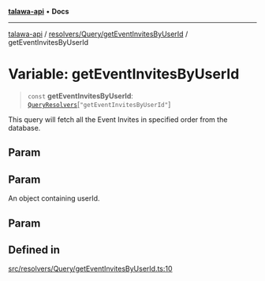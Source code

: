 [**talawa-api**](../../../../README.md) • **Docs**

***

[talawa-api](../../../../modules.md) / [resolvers/Query/getEventInvitesByUserId](../README.md) / getEventInvitesByUserId

# Variable: getEventInvitesByUserId

> `const` **getEventInvitesByUserId**: [`QueryResolvers`](../../../../types/generatedGraphQLTypes/type-aliases/QueryResolvers.md)\[`"getEventInvitesByUserId"`\]

This query will fetch all the Event Invites in specified order from the database.

## Param

## Param

An object containing userId.

## Param

## Defined in

[src/resolvers/Query/getEventInvitesByUserId.ts:10](https://github.com/PalisadoesFoundation/talawa-api/blob/6712e9940a5702665afc506fa9f6e9d7e1dc7991/src/resolvers/Query/getEventInvitesByUserId.ts#L10)
